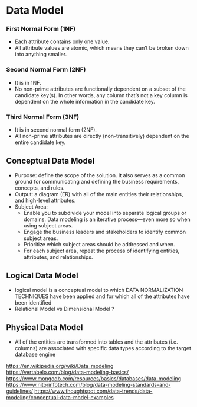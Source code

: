 # Data Model

### First Normal Form (1NF)
* Each attribute contains only one value.
* All attribute values are atomic, which means they can’t be broken down into anything smaller.
### Second Normal Form (2NF)
* It is in 1NF.
* No non-prime attributes are functionally dependent on a subset of the candidate key(s). In other words, any column that’s not a key column is dependent on the whole information in the candidate key.

### Third Normal Form (3NF)
* It is in second normal form (2NF).
* All non-prime attributes are directly (non-transitively) dependent on the entire candidate key.

## Conceptual Data Model
* Purpose: define the scope of the solution. It also serves as a common ground for communicating and defining the business requirements, concepts, and rules.
* Output: a diagram (ER) with all of the main entities their relationships, and high-level attributes.
* Subject Area: 
  * Enable you to subdivide your model into separate logical groups or domains. Data modeling is an iterative process—even more so when using subject areas. 
  * Engage the business leaders and stakeholders to identify common subject areas.
  * Prioritize which subject areas should be addressed and when.
  * For each subject area, repeat the process of identifying entities, attributes, and relationships.

## Logical Data Model

* logical model is a conceptual model to which DATA NORMALIZATION TECHNIQUES have been applied and for which all of the attributes have been identified
* Relational Model vs Dimensional Model ?

## Physical Data Model

* All of the entities are transformed into tables and the attributes (i.e. columns) are associated with specific data types according to the target database engine

https://en.wikipedia.org/wiki/Data_modeling
https://vertabelo.com/blog/data-modeling-basics/
https://www.mongodb.com/resources/basics/databases/data-modeling
https://www.nitorinfotech.com/blog/data-modeling-standards-and-guidelines/
https://www.thoughtspot.com/data-trends/data-modeling/conceptual-data-model-examples

